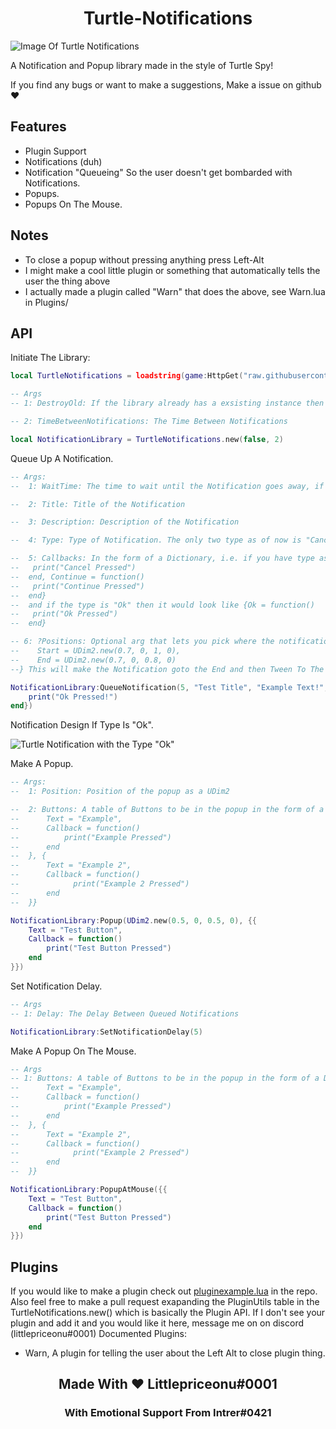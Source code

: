 <h1 align="center">Turtle-Notifications</h1>

![Image Of Turtle Notifications](https://i.gyazo.com/3d63118f4f8f44106add2d7ef12cef85.png)

A Notification and Popup library made in the style of Turtle Spy!

If you find any bugs or want to make a suggestions, Make a issue on github ❤️

## Features

* Plugin Support
* Notifications (duh)
* Notification "Queueing" So the user doesn't get bombarded with Notifications.
* Popups.
* Popups On The Mouse.

## Notes

* To close a popup without pressing anything press Left-Alt
* I might make a cool little plugin or something that automatically tells the user the thing above
* I actually made a plugin called "Warn" that does the above, see Warn.lua in Plugins/

## API

Initiate The Library:

```lua
local TurtleNotifications = loadstring(game:HttpGet("raw.githubusercontent.com/Turtle-Brand/Turtle-Notifications/main/source.lua"))()

-- Args
-- 1: DestroyOld: If the library already has a exsisting instance then it will destroy the old Gui and Make a new one. If false then will return the old instance (if it exsists)

-- 2: TimeBetweenNotifications: The Time Between Notifications

local NotificationLibrary = TurtleNotifications.new(false, 2)
```

Queue Up A Notification.

```lua
-- Args:
--  1: WaitTime: The time to wait until the Notification goes away, if 0 then it will not go away until user interacts

--  2: Title: Title of the Notification

--  3: Description: Description of the Notification

--  4: Type: Type of Notification. The only two type as of now is "Cancel-Continue" and "Ok" these pick which buttons apear, If it is Ok then the Ok Button will be visible. If  Cancel-Continue then the Cancel and Continue buttons will be visible.

--  5: Callbacks: In the form of a Dictionary, i.e. if you have type as "Cancel-Continue" Then you make a Table with the Callbacks formated like this {Cancel = function() 
--   print("Cancel Pressed")
--  end, Continue = function()
--   print("Continue Pressed")
--  end} 
--  and if the type is "Ok" then it would look like {Ok = function()
--   print("Ok Pressed")
--  end}

-- 6: ?Positions: Optional arg that lets you pick where the notification will start and end. i.e. {
--    Start = UDim2.new(0.7, 0, 1, 0),
--    End = UDim2.new(0.7, 0, 0.8, 0)
--} This will make the Notification goto the End and then Tween To The Start and then Tween To The End. So the end should be off screen, and the Start should be where you want the user to look to see the Notification

NotificationLibrary:QueueNotification(5, "Test Title", "Example Text!", "Ok", {Ok = function() 
    print("Ok Pressed!")
end})
```

Notification Design If Type Is "Ok".

![Turtle Notification with the Type "Ok"](https://gyazo.com/0a274957d722e9ba6e74d5e60e277e9f.png)

Make A Popup.

```lua
-- Args:
--  1: Position: Position of the popup as a UDim2

--  2: Buttons: A table of Buttons to be in the popup in the form of a Dictonary i.e. {{
--      Text = "Example",
--      Callback = function()
--          print("Example Pressed")
--      end
--  }, {
--      Text = "Example 2",
--      Callback = function()
--            print("Example 2 Pressed")
--      end
--  }} 

NotificationLibrary:Popup(UDim2.new(0.5, 0, 0.5, 0), {{
    Text = "Test Button",
    Callback = function()
        print("Test Button Pressed")
    end
}})
```

Set Notification Delay.

```lua
-- Args
-- 1: Delay: The Delay Between Queued Notifications

NotificationLibrary:SetNotificationDelay(5)
```

Make A Popup On The Mouse.

```lua
-- Args
-- 1: Buttons: A table of Buttons to be in the popup in the form of a Dictonary i.e. {{
--      Text = "Example",
--      Callback = function()
--          print("Example Pressed")
--      end
--  }, {
--      Text = "Example 2",
--      Callback = function()
--            print("Example 2 Pressed")
--      end
--  }} 

NotificationLibrary:PopupAtMouse({{
    Text = "Test Button",
    Callback = function()
        print("Test Button Pressed")
    end
}})
```

## Plugins

If you would like to make a plugin check out [pluginexample.lua](https://github.com/Turtle-Brand/Turtle-Notifications/blob/main/pluginexample.lua) in the repo.
Also feel free to make a pull request exapanding the PluginUtils table in the TurtleNotifications.new() which is basically the Plugin API.
If I don't see your plugin and add it and you would like it here, message me on on discord (littlepriceonu#0001)
Documented Plugins:

* Warn, A plugin for telling the user about the Left Alt to close plugin thing.

<h2 align="center">Made With ❤️ Littlepriceonu#0001</h2>
<h3 align="center">With Emotional Support From Intrer#0421</h3>
